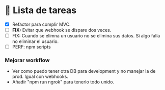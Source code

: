 # 📝 **Lista de tareas**

- [x] Refactor para complir MVC.
- [ ] **FIX:** Evitar que webhook se dispare dos veces.
- [ ] FIX: Cuando se elimna un usuario no se elimina sus datos. Si algo falla no eliminar el usuario.
- [ ] PERF: npm scripts

### Mejorar workflow

- Ver como puedo tener otra DB para development y no manejar la de prod. Igual
  con webhooks.
- Añadir "npm run ngrok" para tenerlo todo unido.
